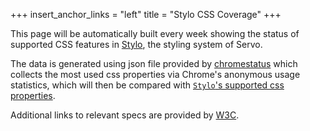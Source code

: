 +++
insert_anchor_links = "left"
title = "Stylo CSS Coverage"
+++

This page will be automatically built every week showing the status of supported CSS features in [Stylo](https://github.com/servo/stylo), the styling system of Servo.

The data is generated using json file provided by [chromestatus](https://chromestatus.com/metrics/css/popularity#variable) which collects the most used css properties via Chrome's anonymous usage statistics, which will then be compared with [`Stylo`'s supported css properties](https://doc.servo.org/stylo/css-properties.html).

Additional links to relevant specs are provided by [W3C](https://www.w3.org/Style/CSS/).